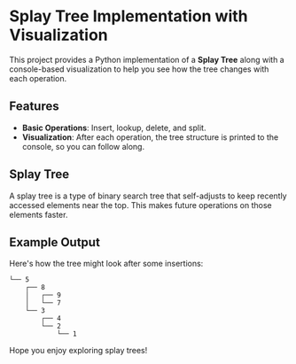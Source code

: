 # Splay Tree Implementation with Visualization

This project provides a Python implementation of a **Splay Tree** along with a console-based visualization to help you see how the tree changes with each operation.

## Features

- **Basic Operations**: Insert, lookup, delete, and split.
- **Visualization**: After each operation, the tree structure is printed to the console, so you can follow along.

## Splay Tree

A splay tree is a type of binary search tree that self-adjusts to keep recently accessed elements near the top. This makes future operations on those elements faster.


## Example Output

Here's how the tree might look after some insertions:

```
└── 5
    ┌── 8
    │   ┌── 9
    │   └── 7
    └── 3
        ┌── 4
        └── 2
            └── 1
```


Hope you enjoy exploring splay trees!